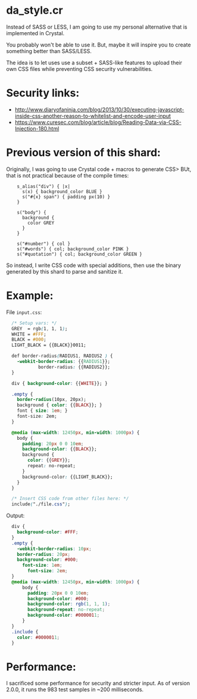 
da\_style.cr
============
Instead of SASS or LESS, I am going to use
my personal alternative
that is implemented in Crystal.

You probably won't be able to use it.
But, maybe it will inspire you to create
something better than SASS/LESS.

The idea is to let uses use a subset + SASS-like
features to upload their own CSS files
while preventing CSS security vulnerabilities.


Security links:
===============
* http://www.diaryofaninja.com/blog/2013/10/30/executing-javascript-inside-css-another-reason-to-whitelist-and-encode-user-input
* https://www.curesec.com/blog/article/blog/Reading-Data-via-CSS-Injection-180.html


Previous version of this shard:
==============================
Originally, I was going to use Crystal code +
macros to generate CSS> BUt, that is not
practical because of the compile times:

```crystal
    s_alias("div") { |x|
      s(x) { background_color BLUE }
      s("#{x} span") { padding px(10) }
    }

    s("body") {
      background {
        color GREY
      }
    }

    s("#number") { col }
    s("#words") { col; background_color PINK }
    s("#quotation") { col; background_color GREEN }
```

So instead, I write CSS code with special additions,
then use the binary generated by this shard to
parse and sanitize it.


Example:
=======

File `input.css`:

```css
  /* Setup vars: */
  GREY  = rgb(1, 1, 1);
  WHITE = #FFF;
  BLACK = #000;
  LIGHT_BLACK = {{BLACK}}0011;

  def border-radius(RADIUS1, RADIUS2 ) {
    -webkit-border-radius: {{RADIUS1}};
            border-radius: {{RADIUS2}};
  }

  div { background-color: {{WHITE}}; }

  .empty {
    border-radius(10px, 20px);
    background { color: {{BLACK}}; }
    font { size: 1em; }
    font-size: 2em;
  }

  @media (max-width: 12450px, min-width: 1000px) {
    body {
      padding: 20px 0 0 10em;
      background-color: {{BLACK}};
      background {
        color: {{GREY}};
        repeat: no-repeat;
      }
      background-color: {{LIGHT_BLACK}};
    }
  }

  /* Insert CSS code from other files here: */
  include("./file.css");
```

Output:

```css
  div {
    background-color: #FFF;
  }
  .empty {
    -webkit-border-radius: 10px;
    border-radius: 20px;
    background-color: #000;
      font-size: 1em;
        font-size: 2em;
  }
  @media (max-width: 12450px, min-width: 1000px) {
      body {
        padding: 20px 0 0 10em;
        background-color: #000;
        background-color: rgb(1, 1, 1);
        background-repeat: no-repeat;
        background-color: #0000011;
      }
  }
  .include {
    color: #0000011;
  }
```

Performance:
============
I sacrificed some performance for security and stricter input.
As of version 2.0.0, it runs the 983 test samples in ~200 milliseconds.

